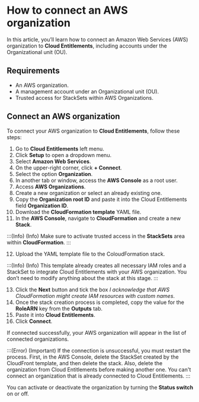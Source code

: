 # How to connect an AWS organization

In this article, you’ll learn how to connect an Amazon Web Services (AWS) organization to **Cloud Entitlements**, including accounts under the Organizational unit (OU).

## Requirements

- An AWS organization.
- A management account under an Organizational unit (OU).
- Trusted access for StackSets within AWS Organizations.

## Connect an AWS organization

To connect your AWS organization to **Cloud Entitlements**, follow these steps:

1. Go to **Cloud Entitlements** left menu.
2. Click **Setup** to open a dropdown menu.
3. Select **Amazon Web Services**.
4. On the upper-right corner, click **+ Connect**.
5. Select the option **Organization**.
6. In another tab or window, access the **AWS Console** as a root user.
7. Access **AWS Organizations**.
8. Create a new organization or select an already existing one.
9. Copy the **Organization root ID** and paste it into the Cloud Entitlements field **Organization ID**.
10. Download the **CloudFormation template** YAML file.
11. In the **AWS Console**, navigate to **CloudFormation** and create a new **Stack**.

:::(Info) (Info)
Make sure to activate trusted access in the **StackSets** area within **CloudFormation**.
:::

12. Upload the YAML template file to the ColoudFormation stack.

:::(Info) (Info)
This template already creates all necessary IAM roles and a StackSet to integrate Cloud Entitlements with your AWS organization. You don’t need to modify anything about the stack at this stage.
:::

13. Click the **Next** button and tick the box *I acknowledge that AWS CloudFormation might create IAM resources with custom names*.
14. Once the stack creation process is completed, copy the value for the **RoleARN** key from the **Outputs** tab.
15. Paste it into **Cloud Entitlements**.
16. Click **Connect**.

If connected successfully, your AWS organization will appear in the list of connected organizations.

:::(Error) (Important)
If the connection is unsuccessful, you must restart the process. First, in the AWS Console, delete the StackSet created by the CloudFront template, and then delete the stack. Also, delete the organization from Cloud Entitlements before making another one. You can't connect an organization that is already connected to Cloud Entitlements.
:::

You can activate or deactivate the organization by turning the **Status switch** on or off.